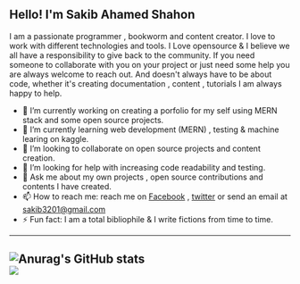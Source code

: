 ## Hello! I'm Sakib Ahamed Shahon

I am a passionate programmer , bookworm and content creator. I love to work with different technologies and tools. I Love opensource & I believe we all have a responsibility to give back to the community. If you need someone to collaborate with you on your project or just need some help you are always welcome to reach out. And doesn't always have to be about code, whether it's creating documentation , content , tutorials I am always happy to help. 

- 🔭 I’m currently working on creating a porfolio for my self using MERN stack and some open source projects.
- 🌱 I’m currently learning web development (MERN) , testing & machine learing on kaggle.
- 👯 I’m looking to collaborate on open source projects and content creation.
- 🤔 I’m looking for help with increasing code readability and testing. 
- 💬 Ask me about my own projects , open source contributions and contents I have created.
- 📫 How to reach me: reach me on [Facebook](https://www.facebook.com/sakib.shahon) , [twitter](https://twitter.com/SakibShahon) or send an email at sakib3201@gmail.com 
- ⚡ Fun fact: I am a total bibliophile & I write fictions from time to time.


---
![Anurag's GitHub stats](https://github-readme-stats.vercel.app/api?username=sakib3201&show_icons=true&theme=dracula)
<br>
<img src="https://github-readme-stats.vercel.app/api?username=sakib3201&show_icons=true&theme=dracula" align="center">
---
